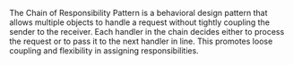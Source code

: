 The Chain of Responsibility Pattern is a behavioral design pattern that allows multiple objects to handle a request without tightly coupling the sender to the receiver.
Each handler in the chain decides either to process the request or to pass it to the next handler in line.
This promotes loose coupling and flexibility in assigning responsibilities.
